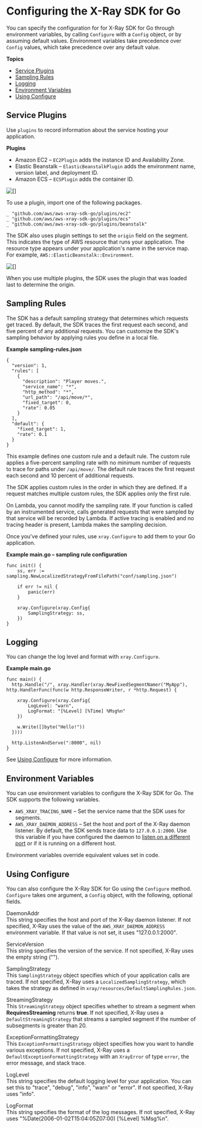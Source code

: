 # Configuring the X\-Ray SDK for Go<a name="xray-sdk-go-configuration"></a>

You can specify the configuration for for X\-Ray SDK for Go through environment variables, by calling `Configure` with a `Config` object, or by assuming default values\. Environment variables take precedence over `Config` values, which take precedence over any default value\.

**Topics**
+ [Service Plugins](#xray-sdk-go-configuration-plugins)
+ [Sampling Rules](#xray-sdk-go-configuration-sampling)
+ [Logging](#xray-sdk-go-configuration-logging)
+ [Environment Variables](#xray-sdk-go-configuration-envvars)
+ [Using Configure](#xray-sdk-go-configuration-configure)

## Service Plugins<a name="xray-sdk-go-configuration-plugins"></a>

Use `plugins` to record information about the service hosting your application\.

**Plugins**
+ Amazon EC2 – `EC2Plugin` adds the instance ID and Availability Zone\.
+ Elastic Beanstalk – `ElasticBeanstalkPlugin` adds the environment name, version label, and deployment ID\.
+ Amazon ECS – `ECSPlugin` adds the container ID\.

![\[\]](http://docs.aws.amazon.com/xray/latest/devguide/images/scorekeep-PUTrules-segment-resources-go.png)

To use a plugin, import one of the following packages\.

```
_ "github.com/aws/aws-xray-sdk-go/plugins/ec2"
_ "github.com/aws/aws-xray-sdk-go/plugins/ecs"
_ "github.com/aws/aws-xray-sdk-go/plugins/beanstalk"
```

The SDK also uses plugin settings to set the `origin` field on the segment\. This indicates the type of AWS resource that runs your application\. The resource type appears under your application's name in the service map\. For example, `AWS::ElasticBeanstalk::Environment`\.

![\[\]](http://docs.aws.amazon.com/xray/latest/devguide/images/scorekeep-servicemap-rootnode.png)

When you use multiple plugins, the SDK uses the plugin that was loaded last to determine the origin\.

## Sampling Rules<a name="xray-sdk-go-configuration-sampling"></a>

The SDK has a default sampling strategy that determines which requests get traced\. By default, the SDK traces the first request each second, and five percent of any additional requests\. You can customize the SDK's sampling behavior by applying rules you define in a local file\.

**Example sampling\-rules\.json**  

```
{
  "version": 1,
  "rules": [
    {
      "description": "Player moves.",
      "service_name": "*",
      "http_method": "*",
      "url_path": "/api/move/*",
      "fixed_target": 0,
      "rate": 0.05
    }
  ],
  "default": {
    "fixed_target": 1,
    "rate": 0.1
  }
}
```

This example defines one custom rule and a default rule\. The custom rule applies a five\-percent sampling rate with no minimum number of requests to trace for paths under `/api/move/`\. The default rule traces the first request each second and 10 percent of additional requests\.

The SDK applies custom rules in the order in which they are defined\. If a request matches multiple custom rules, the SDK applies only the first rule\.

On Lambda, you cannot modify the sampling rate\. If your function is called by an instrumented service, calls generated requests that were sampled by that service will be recorded by Lambda\. If active tracing is enabled and no tracing header is present, Lambda makes the sampling decision\.

Once you've defined your rules, use `xray.Configure` to add them to your Go application\.

**Example main\.go – sampling rule configuration**  

```
func init() {
    ss, err := sampling.NewLocalizedStrategyFromFilePath("conf/sampling.json")

    if err != nil {
        panic(err)
    }

    xray.Configure(xray.Config{
        SamplingStrategy: ss,
    })
}
```

## Logging<a name="xray-sdk-go-configuration-logging"></a>

You can change the log level and format with `xray.Configure`\.

**Example main\.go**  

```
func main() {
  http.Handle("/", xray.Handler(xray.NewFixedSegmentNamer("MyApp"), http.HandlerFunc(func(w http.ResponseWriter, r *http.Request) {

    xray.Configure(xray.Config{
        LogLevel: "warn",
        LogFormat: "[%Level] [%Time] %Msg%n"
    })

    w.Write([]byte("Hello!"))
  })))

  http.ListenAndServe(":8000", nil)
}
```

See [Using Configure](#xray-sdk-go-configuration-configure) for more information\.

## Environment Variables<a name="xray-sdk-go-configuration-envvars"></a>

You can use environment variables to configure the X\-Ray SDK for Go\. The SDK supports the following variables\.
+ `AWS_XRAY_TRACING_NAME` – Set the service name that the SDK uses for segments\.
+ `AWS_XRAY_DAEMON_ADDRESS` – Set the host and port of the X\-Ray daemon listener\. By default, the SDK sends trace data to `127.0.0.1:2000`\. Use this variable if you have configured the daemon to [listen on a different port](xray-daemon-configuration.md) or if it is running on a different host\.

Environment variables override equivalent values set in code\.

## Using Configure<a name="xray-sdk-go-configuration-configure"></a>

You can also configure the X\-Ray SDK for Go using the `Configure` method\. `Configure` takes one argument, a `Config` object, with the following, optional fields\.

DaemonAddr  
This string specifies the host and port of the X\-Ray daemon listener\. If not specified, X\-Ray uses the value of the `AWS_XRAY_DAEMON_ADDRESS` environment variable\. If that value is not set, it uses "127\.0\.0\.1:2000"\.

ServiceVersion  
This string specifies the version of the service\. If not specified, X\-Ray uses the empty string \(""\)\.

SamplingStrategy  
This `SamplingStrategy` object specifies which of your application calls are traced\. If not specified, X\-Ray uses a `LocalizedSamplingStrategy`, which takes the strategy as defined in `xray/resources/DefaultSamplingRules.json`\.

StreamingStrategy  
This `StreamingStrategy` object specifies whether to stream a segment when **RequiresStreaming** returns **true**\. If not specified, X\-Ray uses a `DefaultStreamingStrategy` that streams a sampled segment if the number of subsegments is greater than 20\.

ExceptionFormattingStrategy  
This `ExceptionFormattingStrategy` object specifies how you want to handle various exceptions\. If not specified, X\-Ray uses a `DefaultExceptionFormattingStrategy` with an `XrayError` of type `error`, the error message, and stack trace\.

LogLevel  
This string specifies the default logging level for your application\. You can set this to "trace", "debug", "info", "warn" or "error"\. If not specified, X\-Ray uses "info"\.

LogFormat  
This string specifies the format of the log messages\. If not specified, X\-Ray uses "%Date\(2006\-01\-02T15:04:05Z07:00\) \[%Level\] %Msg%n"\.
